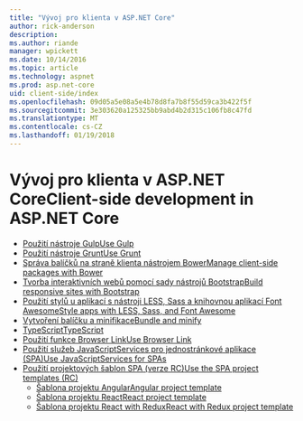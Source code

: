 ```yaml
---
title: "Vývoj pro klienta v ASP.NET Core"
author: rick-anderson
description: 
ms.author: riande
manager: wpickett
ms.date: 10/14/2016
ms.topic: article
ms.technology: aspnet
ms.prod: asp.net-core
uid: client-side/index
ms.openlocfilehash: 09d05a5e08a5e4b78d8fa7b8f55d59ca3b422f5f
ms.sourcegitcommit: 3e303620a125325bb9abd4b2d315c106fb8c47fd
ms.translationtype: MT
ms.contentlocale: cs-CZ
ms.lasthandoff: 01/19/2018
---
```

# <a name="client-side-development-in-aspnet-core"></a><span data-ttu-id="ea9e7-102">Vývoj pro klienta v ASP.NET Core</span><span class="sxs-lookup"><span data-stu-id="ea9e7-102">Client-side development in ASP.NET Core</span></span>

- [<span data-ttu-id="ea9e7-103">Použití nástroje Gulp</span><span class="sxs-lookup"><span data-stu-id="ea9e7-103">Use Gulp</span></span>](xref:client-side/using-gulp)
- [<span data-ttu-id="ea9e7-104">Použití nástroje Grunt</span><span class="sxs-lookup"><span data-stu-id="ea9e7-104">Use Grunt</span></span>](xref:client-side/using-grunt)
- [<span data-ttu-id="ea9e7-105">Správa balíčků na straně klienta nástrojem Bower</span><span class="sxs-lookup"><span data-stu-id="ea9e7-105">Manage client-side packages with Bower</span></span>](xref:client-side/bower)
- [<span data-ttu-id="ea9e7-106">Tvorba interaktivních webů pomocí sady nástrojů Bootstrap</span><span class="sxs-lookup"><span data-stu-id="ea9e7-106">Build responsive sites with Bootstrap</span></span>](xref:client-side/bootstrap)
- [<span data-ttu-id="ea9e7-107">Použití stylů u aplikací s nástroji LESS, Sass a knihovnou aplikací Font Awesome</span><span class="sxs-lookup"><span data-stu-id="ea9e7-107">Style apps with LESS, Sass, and Font Awesome</span></span>](xref:client-side/less-sass-fa)
- [<span data-ttu-id="ea9e7-108">Vytvoření balíčku a minifikace</span><span class="sxs-lookup"><span data-stu-id="ea9e7-108">Bundle and minify</span></span>](xref:client-side/bundling-and-minification)
- [<span data-ttu-id="ea9e7-109">TypeScript</span><span class="sxs-lookup"><span data-stu-id="ea9e7-109">TypeScript</span></span>](https://www.typescriptlang.org/docs/handbook/asp-net-core.html)
- [<span data-ttu-id="ea9e7-110">Použití funkce Browser Link</span><span class="sxs-lookup"><span data-stu-id="ea9e7-110">Use Browser Link</span></span>](xref:client-side/using-browserlink)
- [<span data-ttu-id="ea9e7-111">Použití služeb JavaScriptServices pro jednostránkové aplikace (SPA)</span><span class="sxs-lookup"><span data-stu-id="ea9e7-111">Use JavaScriptServices for SPAs</span></span>](xref:client-side/spa-services)
- [<span data-ttu-id="ea9e7-112">Použití projektových šablon SPA (verze RC)</span><span class="sxs-lookup"><span data-stu-id="ea9e7-112">Use the SPA project templates (RC)</span></span>](xref:spa/index)
    - [<span data-ttu-id="ea9e7-113">Šablona projektu Angular</span><span class="sxs-lookup"><span data-stu-id="ea9e7-113">Angular project template</span></span>](xref:spa/angular)
    - [<span data-ttu-id="ea9e7-114">Šablona projektu React</span><span class="sxs-lookup"><span data-stu-id="ea9e7-114">React project template</span></span>](xref:spa/react)
    - [<span data-ttu-id="ea9e7-115">Šablona projektu React with Redux</span><span class="sxs-lookup"><span data-stu-id="ea9e7-115">React with Redux project template</span></span>](xref:spa/react-with-redux)
